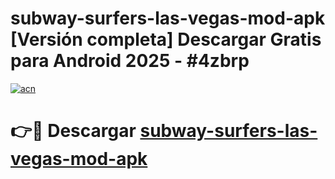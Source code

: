 # subway-surfers-las-vegas-mod-apk  [Versión completa] Descargar Gratis para Android 2025 - #4zbrp

[![acn](https://github.com/user-attachments/assets/0f9c940e-d8b0-45ae-aac7-cd30a18b3e1c)](https://apps.freeplayer.one?title=subway-surfers-las-vegas-mod-apk&ref=9F)

# 👉🔴 Descargar [subway-surfers-las-vegas-mod-apk](https://apps.freeplayer.one?title=subway-surfers-las-vegas-mod-apk&ref=9F)